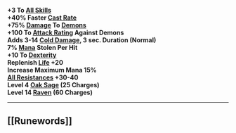 **+3 To [All Skills](https://diablo.fandom.com/wiki/Skill_points "Skill points")  
+40% Faster [Cast Rate](https://diablo.fandom.com/wiki/Cast_Rate "Cast Rate")  
+75% [Damage](https://diablo.fandom.com/wiki/Damage "Damage") To [Demons](https://diablo.fandom.com/wiki/Demons "Demons")  
+100 To [Attack Rating](https://diablo.fandom.com/wiki/Attack_Rating "Attack Rating") Against Demons  
Adds 3-14 [Cold Damage](https://diablo.fandom.com/wiki/Cold "Cold"), 3 sec. Duration (Normal)  
7% [Mana](https://diablo.fandom.com/wiki/Mana "Mana") Stolen Per Hit  
+10 To [Dexterity](https://diablo.fandom.com/wiki/Dexterity "Dexterity")  
Replenish [Life](https://diablo.fandom.com/wiki/Life "Life") +20  
Increase Maximum Mana 15%  
[All Resistances](https://diablo.fandom.com/wiki/Resistances "Resistances") +30-40  
Level 4 [Oak Sage](https://diablo.fandom.com/wiki/Oak_Sage "Oak Sage") (25 Charges)  
Level 14 [Raven](https://diablo.fandom.com/wiki/Raven "Raven") (60 Charges)**

---
## [[Runewords]]